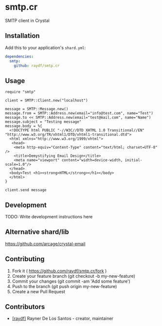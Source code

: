 # smtp.cr

SMTP client in Crystal

## Installation


Add this to your application's `shard.yml`:

```yaml
dependencies:
  smtp:
    github: raydf/smtp.cr
```


## Usage


```crystal
require "smtp"

client = SMTP::Client.new("localhost")

message = SMTP::Message.new()
message.from = SMTP::Address.new(email="info@test.com", name="Test")
message.to << SMTP::Address.new(email="test@mail.com", name="Name")
message.subject = "Testing message"
message.body = %{
  <!DOCTYPE html PUBLIC "-//W3C//DTD XHTML 1.0 Transitional//EN" "http://www.w3.org/TR/xhtml1/DTD/xhtml1-transitional.dtd">
  <html xmlns="http://www.w3.org/1999/xhtml">
   <head>
    <meta http-equiv="Content-Type" content="text/html; charset=UTF-8" />
    <title>Demystifying Email Design</title>
    <meta name="viewport" content="width=device-width, initial-scale=1.0"/>
  </head>
  <body>Test <h1><strong>HTML</strong></h1></body>
  </html>
}

client.send message

```

## Development

TODO: Write development instructions here

## Alternative shard/lib

https://github.com/arcage/crystal-email

## Contributing

1. Fork it ( https://github.com/raydf/smtp.cr/fork )
2. Create your feature branch (git checkout -b my-new-feature)
3. Commit your changes (git commit -am 'Add some feature')
4. Push to the branch (git push origin my-new-feature)
5. Create a new Pull Request

## Contributors

- [[raydf]](https://github.com/raydf) Rayner De Los Santos - creator, maintainer

